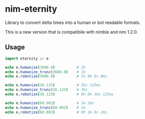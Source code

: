 nim-eternity
============

Library to convert delta times into a human or bot readable formats.

This is a new version that is compatibile with nimble and nim 1.2.0.

## Usage

```nim
import eternity as e

echo e.humanize(3600.0)          # 1h
echo e.humanize_trunc(3600.0)    # 1h
echo e.robotize(3600.0)          # 1h 0m 0s 0ms

echo e.humanize(36.125)          # 36s 125ms
echo e.humanize_trunc(36.125)    # 36s
echo e.robotize(36.125)          # 0h 0m 36s 125ms

echo e.humanize(60.002)          # 1m 2ms
echo e.humanize_trunc(60.002)    # 1m
echo e.robotize(60.002)          # 0h 1m 0s 2ms
```


